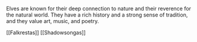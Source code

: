 Elves are known for their deep connection to nature and their reverence for the natural world. They have a rich history and a strong sense of tradition, and they value art, music, and poetry.


[[Falkrestas]]
[[Shadowsongas]]